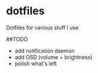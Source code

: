 # dotfiles
Dotfiles for various stuff I use

##TODO

- add notification daemon
- add OSD (volume + brightness)
- polish what's left

